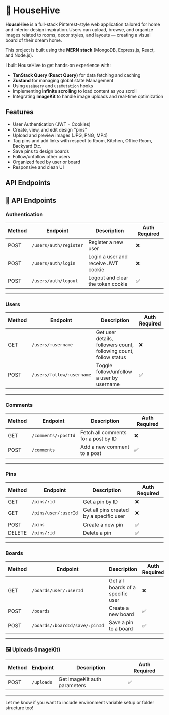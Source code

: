 # 🏡 HouseHive

**HouseHive** is a full-stack Pinterest-style web application tailored for home and interior design inspiration. Users can upload, browse, and organize images related to rooms, decor styles, and layouts — creating a visual board of their dream home. 

This project is built using the **MERN stack** (MongoDB, Express.js, React, and Node.js).

I built HouseHive to get hands-on experience with:
- **TanStack Query (React Query)** for data fetching and caching
- **Zustand** for managing global state Management
- Using `useQuery` and `useMutation` hooks
- Implementing **infinite scrolling** to load content as you scroll
- Integrating **ImageKit** to handle image uploads and real-time optimization


## Features

- User Authentication (JWT + Cookies)
- Create, view, and edit design "pins"
- Upload and preview images (JPG, PNG, MP4)
- Tag pins and add links with respect to Room, Kitchen, Office Room, Backyard Etc.
- Save pins to design boards
- Follow/unfollow other users
- Organized feed by user or board
- Responsive and clean UI


## API Endpoints 

## 📡 API Endpoints

### Authentication

| Method | Endpoint                 | Description                                      | Auth Required |
|--------|--------------------------|--------------------------------------------------|---------------|
| POST   | `/users/auth/register`   | Register a new user                              | ❌            |
| POST   | `/users/auth/login`      | Login a user and receive JWT cookie              | ❌            |
| POST   | `/users/auth/logout`     | Logout and clear the token cookie                | ✅            |

---

### Users

| Method | Endpoint                    | Description                                                 | Auth Required |
|--------|-----------------------------|-------------------------------------------------------------|---------------|
| GET    | `/users/:username`          | Get user details, followers count, following count, follow status | ❌        |
| POST   | `/users/follow/:username`   | Toggle follow/unfollow a user by username                   | ✅            |

---

### Comments

| Method | Endpoint                  | Description                                     | Auth Required |
|--------|---------------------------|-------------------------------------------------|---------------|
| GET    | `/comments/:postId`       | Fetch all comments for a post by ID            | ❌            |
| POST   | `/comments`               | Add a new comment to a post                     | ✅            |

---

### Pins

| Method | Endpoint                  | Description                                     | Auth Required |
|--------|---------------------------|-------------------------------------------------|---------------|
| GET    | `/pins/:id`               | Get a pin by ID                                 | ❌            |
| GET    | `/pins/user/:userId`      | Get all pins created by a specific user         | ❌            |
| POST   | `/pins`                   | Create a new pin                                | ✅            |
| DELETE | `/pins/:id`               | Delete a pin                                    | ✅            |

---

### Boards

| Method | Endpoint                     | Description                                | Auth Required |
|--------|------------------------------|--------------------------------------------|---------------|
| GET    | `/boards/user/:userId`       | Get all boards of a specific user          | ❌            |
| POST   | `/boards`                    | Create a new board                         | ✅            |
| POST   | `/boards/:boardId/save/:pinId` | Save a pin to a board                    | ✅            |

---

### 🖼️ Uploads (ImageKit)

| Method | Endpoint              | Description                   | Auth Required |
|--------|-----------------------|-------------------------------|---------------|
| POST   | `/uploads`            | Get ImageKit auth parameters  | ✅            |

---

Let me know if you want to include environment variable setup or folder structure too!

